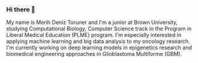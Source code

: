 ### Hi there 👋

My name is Merih Deniz Toruner and I'm a junior at Brown University, studying Computational Biology, Computer Science track in the Program in Liberal Medical Education (PLME) program. I'm especially interested in applying machine learning and big data analysis to my oncology research. I'm currently working on deep learning models in epigenetics research and biomedical engineering approaches in Glioblastoma Multiforme (GBM). 

<!--
**merihdeniz19/merihdeniz19** is a ✨ _special_ ✨ repository because its `README.md` (this file) appears on your GitHub profile.

Here are some ideas to get you started:

- 🔭 I’m currently working on ...
- 🌱 I’m currently learning ...
- 👯 I’m looking to collaborate on ...
- 🤔 I’m looking for help with ...
- 💬 Ask me about ...
- 📫 How to reach me: ...
- 😄 Pronouns: ...
- ⚡ Fun fact: ...
-->

